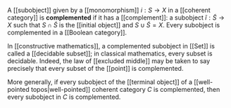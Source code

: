 A [[subobject]] given by a [[monomorphism]] $i: S \to X$ in a [[coherent category]] is __complemented__ if it has a [[complement]]: a subobject $\tilde{i}: \tilde{S} \to X$ such that $S \cap \tilde{S}$ is the [[initial object]] and $S \cup \tilde{S} = X$.  Every subobject is complemented in a [[Boolean category]].

In [[constructive mathematics]], a complemented subobject in [[Set]] is called a [[decidable subset]]; in classical mathematics, every subset is decidable.  Indeed, the law of [[excluded middle]] may be taken to say precisely that every subset of the [[point]] is complemented.

More generally, if every subobject of the [[terminal object]] of a [[well-pointed topos|well-pointed]] coherent category $C$ is complemented, then every subobject in $C$ is complemented.